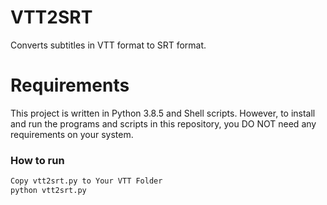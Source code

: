 # VTT2SRT
Converts subtitles in VTT format to SRT format.

#  Requirements

This project is written in Python 3.8.5 and Shell scripts. However, to install and run the programs and scripts in this repository, you DO NOT need any requirements on your system.

### How to run
```bash
Copy vtt2srt.py to Your VTT Folder
python vtt2srt.py 
```
